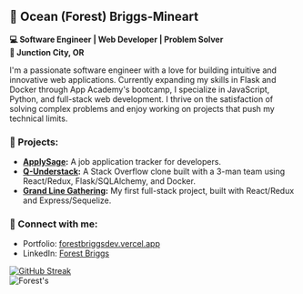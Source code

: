 ## 🌱 Ocean (Forest) Briggs-Mineart  
**💻 Software Engineer | Web Developer | Problem Solver**  
**📍 Junction City, OR**

I'm a passionate software engineer with a love for building intuitive and innovative web applications. Currently expanding my skills in Flask and Docker through App Academy's bootcamp, I specialize in JavaScript, Python, and full-stack web development. I thrive on the satisfaction of solving complex problems and enjoy working on projects that push my technical limits.

### 🚀 Projects:  
- **[ApplySage](https://github.com/Forestbriggs/apply_sage):** A job application tracker for developers.
- **[Q-Understack](https://github.com/Sohna-AI/q-understack):** A Stack Overflow clone built with a 3-man team using React/Redux, Flask/SQLAlchemy, and Docker.
- **[Grand Line Gathering](https://github.com/Forestbriggs/Grand-line-gatherings):** My first full-stack project, built with React/Redux and Express/Sequelize.

### 🔗 Connect with me:  
- Portfolio: [forestbriggsdev.vercel.app](https://forestbriggsdev.vercel.app/)  
- LinkedIn: [Forest Briggs](https://www.linkedin.com/in/forest-briggs)

  
[![GitHub Streak](https://github-readme-streak-stats.herokuapp.com?user=Forestbriggs&theme=tokyonight&hide_border=true&border_radius=10)](https://git.io/streak-stats)  
![Forest's ](https://github-readme-stats.vercel.app/api/top-langs?username=Forestbriggs&theme=tokyonight&hide_border=true&border_radius=10&layout=donut)
<!---
Forestbriggs/Forestbriggs is a ✨ special ✨ repository because its `README.md` (this file) appears on your GitHub profile.
You can click the Preview link to take a look at your changes.
--->
